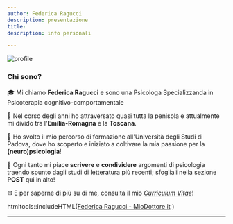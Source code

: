 ```yaml
---
author: Federica Ragucci
description: presentazione
title: 
description: info personali

---
```


![profile](images/landscape.jpg)

**<h3>Chi sono?</h3>**

🎓 Mi chiamo **Federica Ragucci** e sono una Psicologa Specializzanda in Psicoterapia cognitivo-comportamentale

📍   Nel corso degli anni ho attraversato quasi tutta la penisola e attualmente mi divido tra l'**Emilia-Romagna** e la **Toscana**.

:brain: Ho svolto il mio percorso di formazione all'Università degli Studi di Padova, dove ho scoperto e iniziato a coltivare la mia passione per la **(neuro)psicologia**!

📌 Ogni tanto mi piace **scrivere** e **condividere** argomenti di psicologia traendo spunto dagli studi di letteratura più recenti; sfogliali nella sezione **POST** qui in alto!

✉ E per saperne di più su di me, consulta il mio [*Curriculum Vitae*](/files/cv.pdf)!


htmltools::includeHTML(<a id="zl-url" class="zl-url" href="https://www.miodottore.it/federica-ragucci/psicologo-psicologo-clinico/poggibonsi" rel="nofollow" data-zlw-doctor="federica-ragucci" data-zlw-type="big" data-zlw-opinion="false" data-zlw-hide-branding="true" data-zlw-saas-only="true">Federica Ragucci - MioDottore.it</a><script>!function($_x,_s,id){var js,fjs=$_x.getElementsByTagName(_s)[0];if(!$_x.getElementById(id)){js = $_x.createElement(_s);js.id = id;js.src = "//platform.docplanner.com/js/widget.js";fjs.parentNode.insertBefore(js,fjs);}}(document,"script","zl-widget-s");</script>
)

**********************************************

